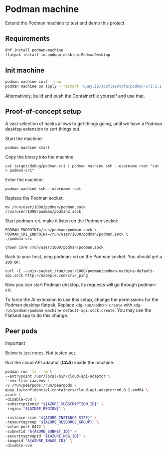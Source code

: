 # Podman machine

Extend the Podman machine to test and demo this project.

## Requirements

```sh
dnf install podman-machine
flatpak install io.podman_desktop.PodmanDesktop
```

## Init machine

```sh
podman machine init --now
podman machine os apply --restart 'quay.io/spotlesstofu/podman-cri:5.1'
```

Alternatively, build and push the Containerfile yourself and use that.

## Proof-of-concept setup

A vast selection of hacks allows to get things going,
until we have a Podman desktop extension to sort things out.

Start the machine:
```
podman machine start
```

Copy the binary into the machine:
```
cat target/debug/podman-cri | podman machine ssh --username root "cat > podman-cri"
```

Enter the machine:
```
podman machine ssh --username root
```

Replace the Podman socket:
```
mv /run/user/1000/podman/podman.sock /run/user/1000/podman/podman2.sock
```

Start podman-cri, make it listen on the Podman socket:
```
PODMAN_ENDPOINT=/run/podman/podman.sock \
PODMAN_CRI_ENDPOINT=/run/user/1000/podman/podman.sock \
./podman-cri
```

```
chown core /run/user/1000/podman/podman.sock
```

Back to your host, ping podman-cri on the Podman socket. You should get a `200 OK`:
```
curl -I --unix-socket /run/user/1000/podman/podman-machine-default-api.sock http://example.com/cri/_ping
```

Now you can start Podman desktop, its requests will go through podman-cri.

To force the AI extension to use this setup, change the permissions for the Podman desktop flatpak. Replace `xdg-run/podman:create` with `xdg-run/podman/podman-machine-default-api.sock:create`. You may use the Flatseal app to do this change.

## Peer pods

> [!IMPORTANT]
> Below is just notes. Not tested yet.

Run the cloud API adaptor (**CAA**) inside the machine:
```sh
podman run -ti --rm \
--entrypoint /usr/local/bin/cloud-api-adaptor \
--env-file caa.env \
-v /run/peerpods:/run/peerpods \
quay.io/confidential-containers/cloud-api-adaptor:v0.8.2-amd64 \
azure \
-disable-cvm \
-subscriptionid "${AZURE_SUBSCRIPTION_ID}" \
-region "${AZURE_REGION}" \

-instance-size "${AZURE_INSTANCE_SIZE}" \
-resourcegroup "${AZURE_RESOURCE_GROUP}" \
-vxlan-port 8472 \
-subnetid "${AZURE_SUBNET_ID}" \
-securitygroupid "${AZURE_NSG_ID}" \
-imageid "${AZURE_IMAGE_ID}" \
-disable-cvm
```
